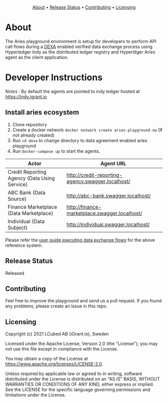 
<p align="center">
  <a href="#about">About</a> •
  <a href="#release-status">Release Status</a> •
  <a href="#contributing">Contributing</a> •
  <a href="#licensing">Licensing</a>
</p>

# About 

The Aries playground environment is setup for developers to perform API call flows during a [DEXA](https://github.com/decentralised-dataexchange/data-exchange-agreements) enabled verified data exchange process using Hyperledger Indy as the distributed ledger registry and Hyperldger Aries agent as the client application.

# Developer Instructions

*Notes* : By default the agents are pointed to indy ledger hosted at https://indy.igrant.io 

## Install aries ecosystem
1. Clone repository
2. Create a docker network `docker network create aries-playground-nw` (If not already created)
3. Run `cd dexa` to change directory to data agreement enabled aries playground
4. Run `docker-compose up` to start the agents.


| Actor                                        | Agent URL                                         |
| -------------------------------------------- | ------------------------------------------------- |
| Credit Reporting Agency (Data Using Service) | http://credit-reporting-agency.swagger.localhost/ |
| ABC Bank (Data Source)                       | http://abc-bank.swagger.localhost/                |
| Finance Marketplace (Data Marketplace)       | http://finance-marketplace.swagger.localhost/     |
| Individual (Data Subject)                    | http://individual.swagger.localhost/              |


Please refer the [user guide executing data exchange flows](https://github.com/decentralised-dataexchange/aries-playground/blob/master/dexa/dexa-user-guide.md) for the above reference system.


## Release Status

Released

## Contributing

Feel free to improve the playground and send us a pull request. If you found any problems, please create an issue in this repo.

## Licensing
Copyright (c) 2021 LCubed AB (iGrant.io), Sweden

Licensed under the Apache License, Version 2.0 (the "License"); you may not use this file except in compliance with the License.

You may obtain a copy of the License at https://www.apache.org/licenses/LICENSE-2.0.

Unless required by applicable law or agreed to in writing, software distributed under the License is distributed on an "AS IS" BASIS, WITHOUT WARRANTIES OR CONDITIONS OF ANY KIND, either express or implied. See the LICENSE for the specific language governing permissions and limitations under the License.
